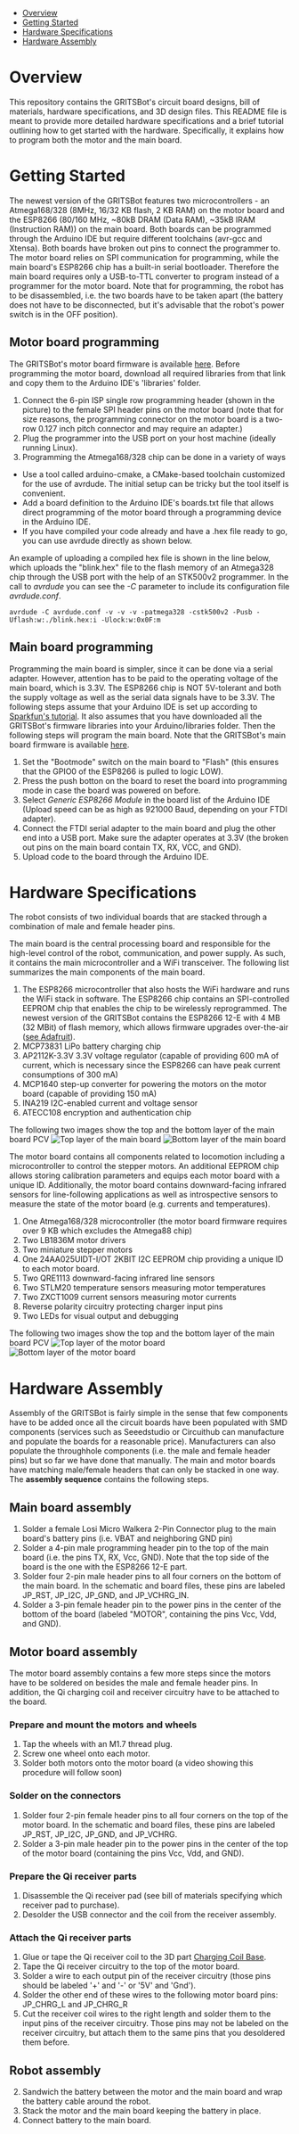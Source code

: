 - [Overview](#overview)
- [Getting Started](#getting-started)
- [Hardware Specifications](#hardware-specifications)
- [Hardware Assembly](#hardware-assembly)

# Overview
This repository contains the GRITSBot's circuit board designs, bill of materials, hardware specifications, and 3D design files. This README file is meant to provide more detailed hardware specifications and a brief tutorial outlining how to get started with the hardware. Specifically, it explains how to program both the motor and the main board.

# Getting Started
The newest version of the GRITSBot features two microcontrollers - an Atmega168/328 (8MHz, 16/32 KB flash, 2 KB RAM) on the motor board and the ESP8266 (80/160 MHz, ~80kB DRAM (Data RAM), ~35kB IRAM (Instruction RAM)) on the main board. Both boards can be programmed through the Arduino IDE but require different toolchains (avr-gcc and Xtensa). Both boards have broken out pins to connect the programmer to. The motor board relies on SPI communication for programming, while the main board's ESP8266 chip has a built-in serial bootloader. Therefore the main board requires only a USB-to-TTL converter to program instead of a programmer for the motor board. Note that for programming, the robot has to be disassembled, i.e. the two boards have to be taken apart (the battery does not have to be disconnected, but it's advisable that the robot's power switch is in the OFF position).

## Motor board programming
The GRITSBot's motor board firmware is available [here](https://github.com/robotarium/GRITSBot_firmware). Before programming the motor board, download all required libraries from that link and copy them to the Arduino IDE's 'libraries' folder.

1. Connect the 6-pin ISP single row programming header (shown in the picture) to the female SPI header pins on the motor board (note that for size reasons, the programming connector on the motor board is a two-row 0.127 inch pitch connector and may require an adapter.)
2. Plug the programmer into the USB port on your host machine (ideally running Linux).
3. Programming the Atmega168/328 chip can be done in a variety of ways 
  * Use a tool called arduino-cmake, a CMake-based toolchain customized for the use of avrdude. The initial setup can be tricky but the tool itself is convenient.
  * Add a board definition to the Arduino IDE's boards.txt file that allows direct programming of the motor board through a programming device in the Arduino IDE.
  * If you have compiled your code already and have a .hex file ready to go, you can use avrdude directly as shown below.

An example of uploading a compiled hex file is shown in the line below, which uploads the "blink.hex" file to the flash memory of an Atmega328 chip through the USB port with the help of an STK500v2 programmer. In the call to _avrdude_ you can see the _-C_ parameter to include its configuration file _avrdude.conf_.
```
avrdude -C avrdude.conf -v -v -v -patmega328 -cstk500v2 -Pusb -Uflash:w:./blink.hex:i -Ulock:w:0x0F:m

```

## Main board programming 
Programming the main board is simpler, since it can be done via a serial adapter. However, attention has to be paid to the operating voltage of the main board, which is 3.3V. The ESP8266 chip is NOT 5V-tolerant and both the supply voltage as well as the serial data signals have to be 3.3V. The following steps assume that your Arduino IDE is set up according to [Sparkfun's tutorial](https://learn.sparkfun.com/tutorials/esp8266-thing-hookup-guide/installing-the-esp8266-arduino-addon). It also assumes that you have downloaded all the GRITSBot's firmware libraries into your Arduino/libraries folder. Then the following steps will program the main board. Note that the GRITSBot's main board firmware is available [here](https://github.com/robotarium/GRITSBot_firmware).

1. Set the "Bootmode" switch on the main board to "Flash" (this ensures that the GPIO0 of the ESP8266 is pulled to logic LOW).
2. Press the push botton on the board to reset the board into programming mode in case the board was powered on before.
3. Select *Generic ESP8266 Module* in the board list of the Arduino IDE (Upload speed can be as high as 921000 Baud, depending on your FTDI adapter).
4. Connect the FTDI serial adapter to the main board and plug the other end into a USB port. Make sure the adapter operates at 3.3V (the broken out pins on the main board contain TX, RX, VCC, and GND).
5. Upload code to the board through the Arduino IDE.

# Hardware Specifications
The robot consists of two individual boards that are stacked through a combination of male and female header pins. 

The main board is the central processing board and responsible for the high-level control of the robot, communication, and power supply. As such, it contains the main microcontroller and a WiFi transceiver. The following list summarizes the main components of the main board.

1. The ESP8266 microcontroller that also hosts the WiFi hardware and runs the WiFi stack in software. The ESP8266 chip contains an SPI-controlled EEPROM chip that enables the chip to be wirelessly reprogrammed. The newest version of the GRITSBot contains the ESP8266 12-E with 4 MB (32 MBit) of flash memory, which allows firmware upgrades over-the-air ([see Adafruit](https://www.adafruit.com/products/2491)).
2. MCP73831 LiPo battery charging chip
3. AP2112K-3.3V 3.3V voltage regulator (capable of providing 600 mA of current, which is necessary since the ESP8266 can have peak current consumptions of 300 mA)
4. MCP1640 step-up converter for powering the motors on the motor board (capable of providing 150 mA)
5. INA219 I2C-enabled current and voltage sensor 
6. ATECC108 encryption and authentication chip

The following two images show the top and the bottom layer of the main board PCV
![Top layer of the main board](https://github.com/robotarium/GRITSBot_hardware_design/blob/master/images/main_board_top.jpg)
![Bottom layer of the main board](https://github.com/robotarium/GRITSBot_hardware_design/blob/master/images/main_board_bottom.jpg)

The motor board contains all components related to locomotion including a microcontroller to control the stepper motors. An additional EEPROM chip allows storing calibration parameters and equips each motor board with a unique ID. Additionally, the motor board contains downward-facing infrared sensors for line-following applications as well as introspective sensors to measure the state of the motor board (e.g. currents and temperatures).

1. One Atmega168/328 microcontroller (the motor board firmware requires over 9 KB which excludes the Atmega88 chip)
2. Two LB1836M motor drivers
3. Two miniature stepper motors
4. One 24AA025UIDT-I/OT 2KBIT I2C EEPROM chip providing a unique ID to each motor board.
5. Two QRE1113 downward-facing infrared line sensors 
6. Two STLM20 temperature sensors measuring motor temperatures
7. Two ZXCT1009 current sensors measuring motor currents
6. Reverse polarity circuitry protecting charger input pins
7. Two LEDs for visual output and debugging

The following two images show the top and the bottom layer of the main board PCV
![Top layer of the motor board](https://github.com/robotarium/GRITSBot_hardware_design/blob/master/images/motor_board_top.jpg)
![Bottom layer of the motor board](https://github.com/robotarium/GRITSBot_hardware_design/blob/master/images/motor_board_bottom.jpg)

# Hardware Assembly
Assembly of the GRITSBot is fairly simple in the sense that few components have to be added once all the circuit boards have been populated with SMD components (services such as Seeedstudio or Circuithub can manufacture and populate the boards for a reasonable price). Manufacturers can also populate the throughhole components (i.e. the male and female header pins) but so far we have done that manually. The main and motor boards have matching male/female headers that can only be stacked in one way. The __assembly sequence__ contains the following steps. 

## Main board assembly
1. Solder a female Losi Micro Walkera 2-Pin Connector plug to the main board's battery pins (i.e. VBAT and neighboring GND pin)
2. Solder a 4-pin male programming header pin to the top of the main board (i.e. the pins TX, RX, Vcc, GND). Note that the top side of the board is the one with the ESP8266 12-E part.
3. Solder four 2-pin male header pins to all four corners on the bottom of the main board. In the schematic and board files, these pins are labeled JP\_RST, JP\_I2C, JP\_GND, and JP\_VCHRG\_IN.
4. Solder a 3-pin female header pin to the power pins in the center of the bottom of the board (labeled "MOTOR", containing the pins Vcc, Vdd, and GND).

## Motor board assembly
The motor board assembly contains a few more steps since the motors have to be soldered on besides the male and female header pins. In addition, the Qi charging coil and receiver circuitry have to be attached to the board. 

### Prepare and mount the motors and wheels
1. Tap the wheels with an M1.7 thread plug.
2. Screw one wheel onto each motor.
3. Solder both motors onto the motor board (a video showing this procedure will follow soon)

### Solder on the connectors
1. Solder four 2-pin female header pins to all four corners on the top of the motor board. In the schematic and board files, these pins are labeled JP\_RST, JP\_I2C, JP\_GND, and JP\_VCHRG.
2. Solder a 3-pin male header pin to the power pins in the center of the top of the motor board (containing the pins Vcc, Vdd, and GND).

### Prepare the Qi receiver parts
1. Disassemble the Qi receiver pad (see bill of materials specifying which receiver pad to purchase).
2. Desolder the USB connector and the coil from the receiver assembly.

### Attach the Qi receiver parts
1. Glue or tape the Qi receiver coil to the 3D part [Charging Coil Base](https://github.com/robotarium/GRITSBot_hardware_design/blob/master/3d_model/Charging_frame_base.stp).
2. Tape the Qi receiver circuitry to the top of the motor board.
3. Solder a wire to each output pin of the receiver circuitry (those pins should be labeled '+' and '-' or '5V' and 'Gnd').
4. Solder the other end of these wires to the following motor board pins: JP\_CHRG\_L and JP\_CHRG\_R
5. Cut the receiver coil wires to the right length and solder them to the input pins of the receiver circuitry. Those pins may not be labeled on the receiver circuitry, but attach them to the same pins that you desoldered them before.

## Robot assembly
2. Sandwich the battery between the motor and the main board and wrap the battery cable around the robot.
3. Stack the motor and the main board keeping the battery in place.
5. Connect battery to the main board.

